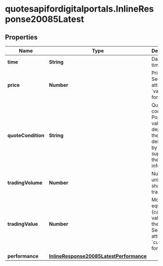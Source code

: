 # quotesapifordigitalportals.InlineResponse20085Latest

## Properties

Name | Type | Description | Notes
------------ | ------------- | ------------- | -------------
**time** | **String** | Date and time. | [optional] 
**price** | **Number** | Price value. See attribute &#x60;valueUnit&#x60; for its unit. | [optional] 
**quoteCondition** | **String** | Quote condition. Possible values depend on the values delivered by the supplier of the price information. | [optional] 
**tradingVolume** | **Number** | Number of units (e.g. shares) traded. | [optional] 
**tradingValue** | **Number** | Monetary equivalent (cash value) of the trade. See attribute &#x60;currency&#x60; for its unit. | [optional] 
**performance** | [**InlineResponse20085LatestPerformance**](InlineResponse20085LatestPerformance.md) |  | [optional] 


